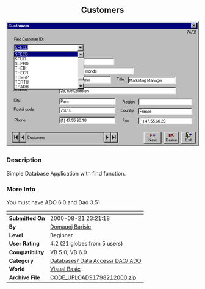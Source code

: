﻿<div align="center">

## Customers

<img src="PIC20008211819441682.gif">
</div>

### Description

Simple Database Application with find function.
 
### More Info
 
You must have ADO 6.0 and Dao 3.51


<span>             |<span>
---                |---
**Submitted On**   |2000-08-21 23:21:18
**By**             |[Domagoj Barisic](https://github.com/Planet-Source-Code/PSCIndex/blob/master/ByAuthor/domagoj-barisic.md)
**Level**          |Beginner
**User Rating**    |4.2 (21 globes from 5 users)
**Compatibility**  |VB 5\.0, VB 6\.0
**Category**       |[Databases/ Data Access/ DAO/ ADO](https://github.com/Planet-Source-Code/PSCIndex/blob/master/ByCategory/databases-data-access-dao-ado__1-6.md)
**World**          |[Visual Basic](https://github.com/Planet-Source-Code/PSCIndex/blob/master/ByWorld/visual-basic.md)
**Archive File**   |[CODE\_UPLOAD91798212000\.zip](https://github.com/Planet-Source-Code/domagoj-barisic-customers__1-10882/archive/master.zip)








